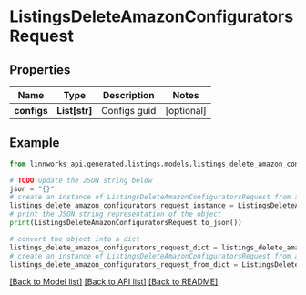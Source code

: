 # ListingsDeleteAmazonConfiguratorsRequest


## Properties

Name | Type | Description | Notes
------------ | ------------- | ------------- | -------------
**configs** | **List[str]** | Configs guid | [optional] 

## Example

```python
from linnworks_api.generated.listings.models.listings_delete_amazon_configurators_request import ListingsDeleteAmazonConfiguratorsRequest

# TODO update the JSON string below
json = "{}"
# create an instance of ListingsDeleteAmazonConfiguratorsRequest from a JSON string
listings_delete_amazon_configurators_request_instance = ListingsDeleteAmazonConfiguratorsRequest.from_json(json)
# print the JSON string representation of the object
print(ListingsDeleteAmazonConfiguratorsRequest.to_json())

# convert the object into a dict
listings_delete_amazon_configurators_request_dict = listings_delete_amazon_configurators_request_instance.to_dict()
# create an instance of ListingsDeleteAmazonConfiguratorsRequest from a dict
listings_delete_amazon_configurators_request_from_dict = ListingsDeleteAmazonConfiguratorsRequest.from_dict(listings_delete_amazon_configurators_request_dict)
```
[[Back to Model list]](../README.md#documentation-for-models) [[Back to API list]](../README.md#documentation-for-api-endpoints) [[Back to README]](../README.md)


